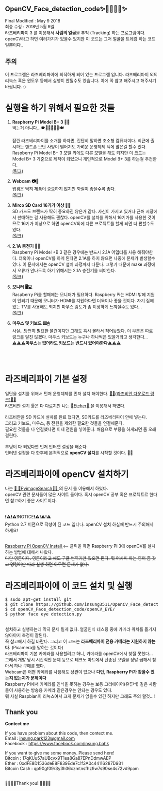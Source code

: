 ## OpenCV_Face_detection_code✨👩‍💻👨‍💻✨
Final Modified : May 9 2018 </br>
최종 수정 : 2018년 5월 9일 </br>
라즈베리파이 3 를 이용해서 <strong>사람의 얼굴</strong>을 추척 (Tracking) 하는 프로그램이다. openCV라고 하면 여러가지가 있을수 있지만 이 코드는 그저 얼굴을 트레킹 하는 코드 일뿐이다..</br>

## 주의
이 프로그램은 라즈베리파이에 최적하게 되어 있는 프로그램 입니다. 라즈베리파이 외의 리눅스 혹은 윈도우 등에서 실행이 안될수도 있습니다. 이에 꼭 참고 해주시고 해주시기 바랍니다. :) </br>

# 실행을 하기 위해서 필요한 것들
1. <strong>Raspberry Pi Model B+ 3 👾👾</strong> </br>
~~먹는거 아니다...🍽🍏🍎🍐🍊🍋🍽~~</br> </br>
잠깐 라즈베리파이를 소개를 하자면, 간단히 말하면 초소형 컴퓨터이다. 최근에 출시하는 핸드폰 보단 사양이 떨어져도 가벼운 운영체제 덕에 많은걸 할수 있다.
Raspberry Pi Model B+ 3 모델 외에도 다른 모델을 해도 되지만 이 코드는 Model B+ 3 기준으로 제작이 되었으니 개인적으로 Model B+ 3를 하는걸 추천한다.</br>
<a href="https://www.raspberrypi.org/products/raspberry-pi-3-model-b/"> (링크) </a> </br>

2. <strong>Webcam 📷📸</strong> </br>
웹캠은 딱히 제품이 중요하지 않지만 화질이 좋을수록 좋다. </br>
<a href="http://search.danawa.com/dsearch.php?k1=%EC%9B%B9%EC%BA%A0&module=goods&act=dispMain"> (링크) </a> </br>

3. <strong>Mirco SD Card 16기가 이상 📑📝</strong> </br>
SD 카드도 브랜드가 딱히 중요하진 않은거 같다. 자신이 가지고 있거나 근처 시장에서 판매하는 걸 사용해도 괜찮다. openCV를 설치를 위해서 16기가를 사용한 것이므로 16기가 이상으로 하면 openCV외에 다른 프로젝트를 할게 되면 더 편할수도 있다.</br>
<a href="https://www.amazon.com/SanDisk-COMINU024966-16GB-microSD-Card/dp/B004KSMXVM:"> (링크) </a> </br>

4. <strong>2.1A 충전기 🔌🔋</strong> </br>
Raspberry Pi Model +B 3 같은 경우에는 반드시 2.1A 어뎁터를 사용 해줘야한다. 더욱이나 openCV를 하게 된다면 2.1A를 하지 않으면 나중에 문제가 발생할수 있다. 이  문서에서는 openCV 설치 과정까지 다룬다. 그렇기 때문에 make 과정에서 오류가 안나도록 하기 위해서는 2.1A 충전기를 써야한다. </br>
<a href="http://search.danawa.com/dsearch.php?k1=2.1A%EC%B6%A9%EC%A0%84%EA%B8%B0"> (링크) </a> </br>

5. <strong>모니터 🖥💻</strong> </br>
Raspberry Pi를 할때에는 모니터가 필요하다. Raspberry Pi는 HDMI 밖에 지원이 안되기 때문에 모니터가 HDMI를 지원하다면 더욱이나 좋을 것이다. 자기 집에 있는 TV를 사용해도 되지만 마우스 감도가 좀 이상하게 느껴질수도 있다...</br>
<a href="http://prod.danawa.com/list/?cate=112757&15main_11_02"> (링크) </a> </br>

6. <strong>마우스 및 키보드 ⌨️🖱</strong> </br>
사실...당연히 필요한 물건이지만 그래도 혹시 몰라서 적어놓았다. 이 부분은 따로 링크를 달진 않겠다. 마우스 키보드는 누구나 하나씩은 있을거라고 생각한다...</br>
⚠️⚠️⚠️<strong>마우스는 없더라도 키보드는 반드시 있어야한다</strong>⚠️⚠️⚠️ 

</br>
</br>

# 라즈베리파이 기본 설정
일단을 설치를 위해서 먼저 운영체제를 먼저 설치 해야한다. <a href="https://goo.gl/UxDLHM"> 🍰🍓(라즈비안 다운로드 링크)🍓🍰 </a> </br>
라즈비안 설치 툴은 다 다르지만 나는 <a href="https://etcher.io/"> 💽Etcher💽 </a> 을 이용해서 하였다. </br> 
</br>
라즈비안을 SD 카드에 설치를 완료 했다면, SD카드를 라즈베리파이 안에 넣는다. </br>
그러고 키보드, 마우스, 등 전원을 제외한 필요한 것들을 연결해준다. </br>
필요한 것들을 다 연결했다면 이제 전원을 넣어준다. 처음으로 부팅을 하게되면 좀 오래걸린다. </br>
</br>
부팅이 다 되었다면 먼저 인터넷 설정을 해준다. </br>
인터넷 설정을 다 한후에 본격적으로 <strong>openCV 설치</strong>를 시작할 것이다. 🙌✨

# 라즈베리파이에 openCV 설치하기
나는 <a href="https://goo.gl/wBp591"> 📸 🐍PyimageSearch🐍📸 </a>의 문서 를 이용해서 하였다. </br>
openCV 관련 문서들이 많은 사이트 들이다. 혹시 openCV 공부 혹은 프로젝트르 한다면 참고하기 좋은 사이트이다. </br>
</br>
</br>
❗️⚠️❗️⚠️❗️NOTICE❗️⚠️❗️⚠️❗️⚠️ </br>
Python 2.7 버전으로 작성이 된 코드 입니다. openCV 설치 하실때 반드시 주의해서 하세요! 
</br>
</br>

<a href="https://goo.gl/1UfHr2"> Raspberry Pi OpenCV Install </a> <-- 클릭을 하면 Raspberry Pi 3에 openCV를 설치하는 방법에 대해서 나왔다. </br>
~~다만 영문이다. 영문이라고 해도 구글 번역기만 있으면 된다. 뭐 어차피 아는 영어 좀 찾고 명령어만 따라 실행 하면 아무런 문제가 없다.~~

# 라즈베리파이에 이 코드 설치 및 실행
<pre>
$ sudo apt-get install git
$ git clone https://github.com/insung3511/OpenCV_Face_detection_code.git
$ cd openCV_Face_detection_code/openCV_EYE/
$ python face_eye_detection.py
</pre>
</br>
설치하고 실행하는데 딱히 문제 될게 없다. 얼굴인식 테스팅 중에 카메라 위치를 옮기지 않아야지 측정이 잘된다. </br>
꼭 참고해서 하길 바란다. 그리고 이 코드는 <strong>라즈베리파이 전용 카메라는 지원하지 않는다.</strong> (Picamera를 말하는 것이다)</br>
라즈베리파이 기본 카메라를 사용할려고 하니, 카메라를 openCV에서 찾질 못했다...</br>
그래서 개발 당시 시간적인 문제 등으로 테크노 마트에서 단종된 모델을 정말 급해서 찾아서 하나 구매를 했다. </br>
Webcam은 어떤 카메라를 사용해도 상관이 없으나 <b> 다만, Raspberry Pi가 찾을수 있는지 없는지가 문제이다 </b> </br>
Raspberry Pi에서 카메라를 인식을 못하는 경우는 보통 크리에이어(유튜버) 같은 사람들이 사용하는 방송용 카메라 같은경우는 안되는 경우도 있다. </br>
뭐 사실 Raspbian이 리눅스여서 크게 문제가 없을수 있긴 하지만 그래도 주의 할것...! </br>

## Thank you
**Contect me**

If you have problem about this code, then contect me. </br>
Email : insung.park123@gmail.com  </br>
Facebook : https://www.facebook.com/insung.bahk </br>

If you want to give me some money..Please send here! </br>
Bitcoin : 17qKUu57aUBcvx9T1ea8Ga87EPnDdmwAEP </br>
Ether : 0xdFE8D1536deE8F839Ede7c1f3A0c44116287D931 </br>
Bitcoin Cash : qp90gf09r3y3h06czmtnsfhz9w7s90se4s72vd9pam </br>

</br>
🙇‍♀️👾🤩Thank you! 🤩👾🙇‍♂️
